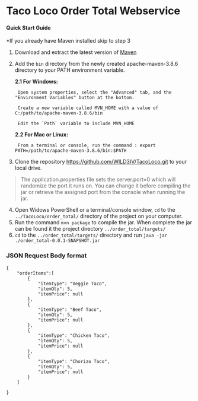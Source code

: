 # Taco Loco Order Total Webservice
#### Quick Start Guide
*If you already have Maven installed skip to step 3
1. Download and extract the latest version of [Maven](https://maven.apache.org/download.cgi)
2. Add the `bin` directory from the newly created apache-maven-3.8.6 directory to your PATH environment variable.

	**2.1 For Windows:**
  
		Open system properties, select the "Advanced" tab, and the "Environment Variables" button at the bottom. 
    
		Create a new variable called MVN_HOME with a value of C:/path/to/apache-maven-3.8.6/bin
    
		Edit the `Path` variable to include MVN_HOME
    
	**2.2 For Mac or Linux:**
  
		From a terminal or console, run the command : export PATH=/path/to/apache-maven-3.8.6/bin:$PATH
    
3. Clone the repository https://github.com/WILD3IV/TacoLoco.git to your local drive.
>The application.properties file sets the server.port=0 which will randomize the port it runs on. You can change it before compiling the jar or retrieve the assigned port from the console when running the jar.
4. Open Widows PowerShell or a terminal/console window, `cd` to the `../TacoLoco/order_total/` directory of the project on your computer.
5. Run the command `mvn package` to compile the jar. When complete the jar can be found it the project directory `../order_total/targets/`
6. `cd` to the `../order_total/targets/` directory and run `java -jar ./order_total-0.0.1-SNAPSHOT.jar`


### JSON Request Body format
```
{
    "orderItems":[
        {
            "itemType": "Veggie Taco",
            "itemQty": 5,
            "itemPrice": null
        },
        {
            "itemType": "Beef Taco",
            "itemQty": 5,
            "itemPrice": null
        },
        {
            "itemType": "Chicken Taco",
            "itemQty": 5,
            "itemPrice": null
        },
        {
            "itemType": "Chorizo Taco",
            "itemQty": 5,
            "itemPrice": null
        }
    ]
 
}
```
